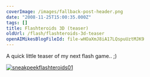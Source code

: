 ```yaml
---
coverImage: /images/fallback-post-header.png
date: "2008-11-25T15:00:35.000Z"
tags: []
title: Flashteroids 3D (teaser)
oldUrl: /flash/flashteroids-3d-teaser
openAIMikesBlogFileId: file-wHOaXmJ8iA17LQspuUztMJK9
---
```


A quick little teaser of my next flash game.. ;)

<!-- more -->

[![](https://www.mikecann.blog/wp-content/uploads/2008/11/sneakpeekflashteroids01.png "sneakpeekflashteroids01")](https://www.mikecann.blog/wp-content/uploads/2008/11/sneakpeekflashteroids01.png)
